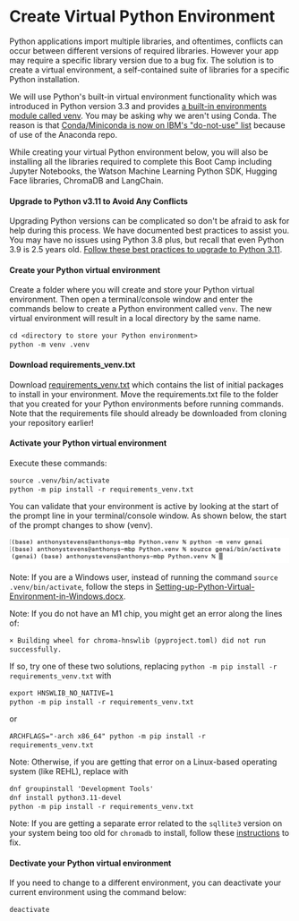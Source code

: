 # Create Virtual Python Environment
Python applications import multiple libraries, and oftentimes, conflicts can occur between different versions of required libraries.  However your app may require a specific library version due to a bug fix.  The solution is to create a virtual environment, a self-contained suite of libraries for a specific Python installation.

We will use Python's built-in virtual environment functionality which was introduced in Python version 3.3 and provides [a built-in environments module called venv](https://docs.python.org/3/tutorial/venv.html).  You may be asking why we aren't using Conda.  The reason is that [Conda/Miniconda is now on IBM's "do-not-use" list](https://w3.ibm.com/w3publisher/ossc-process/exception-and-do-not-use) because of use of the Anaconda repo.

While creating your virtual Python environment below, you will also be installing all the libraries required to complete this Boot Camp including Jupyter Notebooks, the Watson Machine Learning Python SDK, Hugging Face libraries, ChromaDB and LangChain.

#### Upgrade to Python v3.11 to Avoid Any Conflicts
Upgrading Python versions can be complicated so don't be afraid to ask for help during this process.  We have documented best practices to assist you.  You may have no issues using Python 3.8 plus, but recall that even Python 3.9 is 2.5 years old.  [Follow these best practices to upgrade to Python 3.11](upgrade-python.md).

#### Create your Python virtual environment
Create a folder where you will create and store your Python virtual environment.  Then open a terminal/console window and enter the commands below to create a Python environment called `venv`. The new virtual environment will result in a local directory by the same name.
```
cd <directory to store your Python environment>
python -m venv .venv
```

#### Download requirements_venv.txt
Download [requirements_venv.txt](./requirements_venv.txt) which contains the list of initial packages to install in your environment. Move the requirements.txt file to the folder that you created for your Python environments before running commands. Note that the requirements file should already be downloaded from cloning your repository earlier!

#### Activate your Python virtual environment
Execute these commands:
```
source .venv/bin/activate
python -m pip install -r requirements_venv.txt
```

You can validate that your environment is active by looking at the start of the prompt line in your terminal/console window.  As shown below, the start of the prompt changes to show (venv).

<p align="left">
  <img src="images/environment-activated-python.png" width="500"/>
</p>

Note: If you are a Windows user, instead of running the command `source .venv/bin/activate`, follow the steps in [Setting-up-Python-Virtual-Environment-in-Windows.docx](./Setting-up-Python-Virtual-Environment-in-Windows.docx). 

Note: If you do not have an M1 chip, you might get an error along the lines of:
```
× Building wheel for chroma-hnswlib (pyproject.toml) did not run successfully.
```
If so, try one of these two solutions, replacing `python -m pip install -r requirements_venv.txt` with
```
export HNSWLIB_NO_NATIVE=1
python -m pip install -r requirements_venv.txt
```
or
```
ARCHFLAGS="-arch x86_64" python -m pip install -r requirements_venv.txt
```
Note: Otherwise, if you are getting that error on a Linux-based operating system (like REHL), replace with
```
dnf groupinstall 'Development Tools'
dnf install python3.11-devel
python -m pip install -r requirements_venv.txt
```

Note: If you are getting a separate error related to the `sqllite3` version on your system being too old for `chromadb` to install, follow these [instructions](sqlite-error.md) to fix.

#### Dectivate your Python virtual environment
If you need to change to a different environment, you can deactivate your current environment using the command below:
```
deactivate
```
